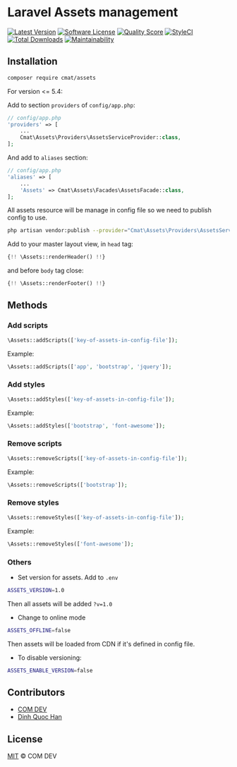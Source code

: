 # Laravel Assets management

[![Latest Version](https://img.shields.io/github/release/cmat/laravel-assets.svg?style=flat-square)](https://github.com/cmat/laravel-assets/releases)
[![Software License](https://img.shields.io/badge/license-MIT-brightgreen.svg?style=flat-square)](LICENSE.md)
[![Quality Score](https://img.shields.io/scrutinizer/g/cmat/laravel-assets.svg?style=flat-square)](https://scrutinizer-ci.com/g/cmat/laravel-assets)
[![StyleCI](https://styleci.io/repos/154250020/shield)](https://styleci.io/repos/154250020)
[![Total Downloads](https://img.shields.io/packagist/dt/cmat/assets.svg?style=flat-square)](https://packagist.org/packages/cmat/assets)
[![Maintainability](https://api.codeclimate.com/v1/badges/a6e4612307e3b3bf8252/maintainability)](https://codeclimate.com/github/cmat/laravel-assets/maintainability)

## Installation

```bash
composer require cmat/assets
```

For version <= 5.4:

Add to section `providers` of `config/app.php`:

```php
// config/app.php
'providers' => [
    ...
    Cmat\Assets\Providers\AssetsServiceProvider::class,
];
```

And add to `aliases` section:

```php
// config/app.php
'aliases' => [
    ...
    'Assets' => Cmat\Assets\Facades\AssetsFacade::class,
];
```

All assets resource will be manage in config file so we need to publish config to use.

```bash
php artisan vendor:publish --provider="Cmat\Assets\Providers\AssetsServiceProvider" --tag=config
```

Add to your master layout view, in `head` tag:

```php
{!! \Assets::renderHeader() !!}
```

and before `body` tag close:

```php
{!! \Assets::renderFooter() !!}
```

## Methods

### Add scripts

```php
\Assets::addScripts(['key-of-assets-in-config-file']);
```

Example:

```php
\Assets::addScripts(['app', 'bootstrap', 'jquery']);
```

### Add styles

```php
\Assets::addStyles(['key-of-assets-in-config-file']);
```

Example:

```php
\Assets::addStyles(['bootstrap', 'font-awesome']);
```

### Remove scripts

```php
\Assets::removeScripts(['key-of-assets-in-config-file']);
```

Example:

```php
\Assets::removeScripts(['bootstrap']);
```

### Remove styles

```php
\Assets::removeStyles(['key-of-assets-in-config-file']);
```

Example:

```php
\Assets::removeStyles(['font-awesome']);
```

### Others

- Set version for assets. Add to `.env`

```bash
ASSETS_VERSION=1.0
```

Then all assets will be added `?v=1.0`

- Change to online mode

```bash
ASSETS_OFFLINE=false
```

Then assets will be loaded from CDN if it's defined in config file.

- To disable versioning:

```bash
ASSETS_ENABLE_VERSION=false
```

## Contributors

- [COM DEV](https://github.com/comartek)
- [Dinh Quoc Han](https://github.com/dinhquochan)

## License
[MIT](LICENSE) © COM DEV
